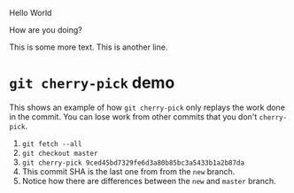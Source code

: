 Hello World


How are you doing?

This is some more text.
This is another line.

# `git cherry-pick` demo
This shows an example of how `git cherry-pick` only replays the work done in the commit. You can lose work from other commits that you don't `cherry-pick`.

1. `git fetch --all`
1. `git checkout master`
1. `git cherry-pick 9ced45bd7329fe6d3a80b85bc3a5433b1a2b87da`
  1. This commit SHA is the last one from from the `new` branch.
1. Notice how there are differences between the `new` and `master` branch.
